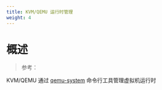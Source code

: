 ```yaml
---
title: KVM/QEMU 运行时管理
weight: 4
---
```


# 概述

> 参考：

KVM/QEMU 通过 [qemu-system](/docs/IT学习笔记/10.云原生/1.2.实现虚拟化的工具/KVM_QEMU/KVM_QEMU%20命令行工具/qemu-system.md) 命令行工具管理虚拟机运行时
